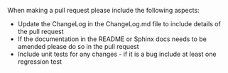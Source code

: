 When making a pull request please include the following aspects:

- Update the ChangeLog in the ChangeLog.md file to include details of the pull request
- If the documentation in the README or Sphinx docs needs to be amended please do so in the pull request
- Include unit tests for any changes - if it is a bug include at least one regression test
